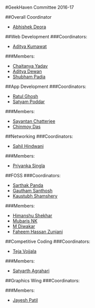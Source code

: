 #GeekHaven Committee 2016-17


##Overall Coordinator
* [Abhishek Deora](https://github.com/adeora7)


##Web Development
###Coordinators:
* [Aditya Kumawat](https://github.com/aditya19496)

###Members:
* [Chaitanya Yadav](https://github.com/BelieveC)
* [Aditya Dewan](https://github.com/dewana-dewan)
* [Shubham Padia](https://github.com/shubham-padia)

##App Development
###Coordinators:
* [Ratul Ghosh](https://github.com/RatulGhosh)
* [Satyam Poddar](https://github.com/flare505) 

###Members:
* [Sayantan Chatterjee](https://github.com/coderIlluminatus)
* [Chinmoy Das](https://github.com/chinmoy159-1) 


##Networking
###Coordinators:
* [Sahil Hindwani](https://github.com/sahilhindwani)

###Members:
* [Priyanka Singla](https://github.com/Priyanka186)


##FOSS
###Coordinators:
* [Sarthak Panda](https://github.com/sarthak96)
* [Gautham Santhosh](https://github.com/gauthamzz)
* [Kaustubh Shamshery](https://github.com/KaustubhShamshery)

###Members:
* [Himanshu Shekhar](https://github.com/himanshub16)
* [Mubaris NK](https://github.com/mubumbz)
* [M Diwakar](https://github.com/magician03)
* [Faheem Hassan Zunjani](https://github.com/faheemzunjani)


##Competitive Coding
###Coordinators:
* [Teja Vojjala](https://github.com/iit2014086)

###Members:
* [Satyarth Agrahari](https://github.com/satylogin)

##Graphics Wing
###Coordinators:


###Members:
* [Jayesh Patil](https://github.com/Donny97)
